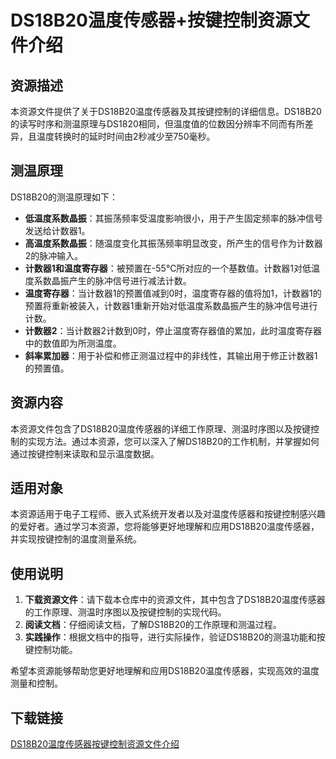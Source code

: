 # DS18B20温度传感器+按键控制资源文件介绍

## 资源描述

本资源文件提供了关于DS18B20温度传感器及其按键控制的详细信息。DS18B20的读写时序和测温原理与DS1820相同，但温度值的位数因分辨率不同而有所差异，且温度转换时的延时时间由2秒减少至750毫秒。

## 测温原理

DS18B20的测温原理如下：

- **低温度系数晶振**：其振荡频率受温度影响很小，用于产生固定频率的脉冲信号发送给计数器1。
- **高温度系数晶振**：随温度变化其振荡频率明显改变，所产生的信号作为计数器2的脉冲输入。
- **计数器1和温度寄存器**：被预置在-55℃所对应的一个基数值。计数器1对低温度系数晶振产生的脉冲信号进行减法计数。
- **温度寄存器**：当计数器1的预置值减到0时，温度寄存器的值将加1，计数器1的预置将重新被装入，计数器1重新开始对低温度系数晶振产生的脉冲信号进行计数。
- **计数器2**：当计数器2计数到0时，停止温度寄存器值的累加，此时温度寄存器中的数值即为所测温度。
- **斜率累加器**：用于补偿和修正测温过程中的非线性，其输出用于修正计数器1的预置值。

## 资源内容

本资源文件包含了DS18B20温度传感器的详细工作原理、测温时序图以及按键控制的实现方法。通过本资源，您可以深入了解DS18B20的工作机制，并掌握如何通过按键控制来读取和显示温度数据。

## 适用对象

本资源适用于电子工程师、嵌入式系统开发者以及对温度传感器和按键控制感兴趣的爱好者。通过学习本资源，您将能够更好地理解和应用DS18B20温度传感器，并实现按键控制的温度测量系统。

## 使用说明

1. **下载资源文件**：请下载本仓库中的资源文件，其中包含了DS18B20温度传感器的工作原理、测温时序图以及按键控制的实现代码。
2. **阅读文档**：仔细阅读文档，了解DS18B20的工作原理和测温过程。
3. **实践操作**：根据文档中的指导，进行实际操作，验证DS18B20的测温功能和按键控制功能。

希望本资源能够帮助您更好地理解和应用DS18B20温度传感器，实现高效的温度测量和控制。

## 下载链接

[DS18B20温度传感器按键控制资源文件介绍](https://pan.quark.cn/s/494770a2b9f0)